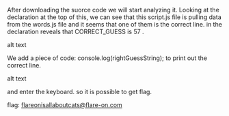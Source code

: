 After downloading the suorce code we will start analyzing it. Looking at the declaration at the top of this, we can see that this script.js file is pulling data from the words.js file and it seems that one of them is the correct line. in the declaration reveals that CORRECT_GUESS is 57 .

alt text

We add a piece of code: console.log(rightGuessString); to print out the correct line.

alt text

and enter the keyboard. so it is possible to get flag.

flag: flareonisallaboutcats@flare-on.com
